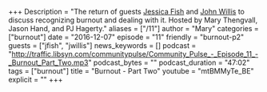 +++
Description = "The return of guests [Jessica Fish](https://twitter.com/fishica) and [John Willis](https://twitter.com/botchagalupe) to discuss recognizing burnout and dealing with it. Hosted by Mary Thengvall, Jason Hand, and PJ Hagerty."
aliases = ["/11"]
author = "Mary"
categories = ["burnout"]
date = "2016-12-07"
episode = "11"
friendly = "burnout-p2"
guests = ["jfish", "jwillis"]
news_keywords = []
podcast = "http://traffic.libsyn.com/communitypulse/Community_Pulse_-_Episode_11_-_Burnout_Part_Two.mp3"
podcast_bytes = ""
podcast_duration = "47:02"
tags = ["burnout"]
title = "Burnout - Part Two"
youtube = "mtBMMyTe_BE"
explicit = ""
+++
